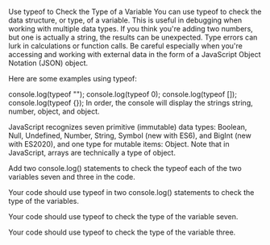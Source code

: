 Use typeof to Check the Type of a Variable
You can use typeof to check the data structure, or type, of a variable. This is useful in debugging when working with multiple data types. If you think you're adding two numbers, but one is actually a string, the results can be unexpected. Type errors can lurk in calculations or function calls. Be careful especially when you're accessing and working with external data in the form of a JavaScript Object Notation (JSON) object.

Here are some examples using typeof:

console.log(typeof "");
console.log(typeof 0);
console.log(typeof []);
console.log(typeof {});
In order, the console will display the strings string, number, object, and object.

JavaScript recognizes seven primitive (immutable) data types: Boolean, Null, Undefined, Number, String, Symbol (new with ES6), and BigInt (new with ES2020), and one type for mutable items: Object. Note that in JavaScript, arrays are technically a type of object.

Add two console.log() statements to check the typeof each of the two variables seven and three in the code.

Your code should use typeof in two console.log() statements to check the type of the variables.

Your code should use typeof to check the type of the variable seven.

Your code should use typeof to check the type of the variable three.